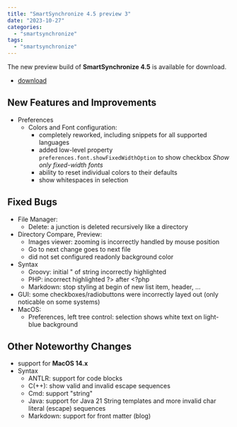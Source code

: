 ```yaml
---
title: "SmartSynchronize 4.5 preview 3"
date: "2023-10-27"
categories:
  - "smartsynchronize"
tags: 
  - "smartsynchronize"
---
```


The new preview build of **SmartSynchronize 4.5** is available for download.

- [download](https://www.syntevo.com/smartsynchronize/preview)

## New Features and Improvements
- Preferences
    - Colors and Font configuration:
        - completely reworked, including snippets for all supported languages
        - added low-level property `preferences.font.showFixedWidthOption` to show checkbox *Show only fixed-width fonts*
        - ability to reset individual colors to their defaults
        - show whitespaces in selection

## Fixed Bugs
- File Manager:
    - Delete: a junction is deleted recursively like a directory
- Directory Compare, Preview:
    - Images viewer: zooming is incorrectly handled by mouse position
    - Go to next change goes to next file
    - did not set configured readonly background color
- Syntax
    - Groovy: initial " of string incorrectly highlighted
    - PHP: incorrect highlighted ?> after <?php
    - Markdown: stop styling at begin of new list item, header, ...
- GUI: some checkboxes/radiobuttons were incorrectly layed out (only noticable on some systems)
- MacOS:
    - Preferences, left tree control: selection shows white text on light-blue background

## Other Noteworthy Changes
- support for **MacOS 14.x**
- Syntax
    - ANTLR: support for code blocks
    - C(++): show valid and invalid escape sequences
    - Cmd: support "string"
    - Java: support for Java 21 String templates and more invalid char literal (escape) sequences
    - Markdown: support for front matter (blog)
